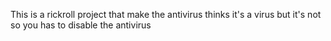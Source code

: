 This is a rickroll project that make the antivirus thinks it's a virus but it's not
so you has to disable the antivirus

